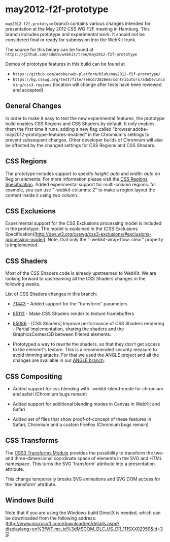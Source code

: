 may2012-f2f-prototype
=====================

`may2012-f2f-prototype` branch contains various changes intended for presentation at the May 2012 CSS WG F2F meeting in Hamburg. This branch includes prototype and experimental work. It should not be considered final or ready for submission into the WebKit trunk.

The source for this binary can be found at `https://github.com/adobe/webkit/tree/may2012-f2f-prototype`

Demos of prototype features in this build can be found at
* `https://github.com/adobe/web-platform/blob/may2012-f2f-prototype/`
* `https://hg.csswg.org/test/file/7e6cd72828e8/contributors/adobe/incoming/css3-regions` (location will change after tests have been reviewed and accepted)

General Changes
---------------
In order to make it easy to test the new experimental features, the prototype build enables CSS Regions and CSS Shaders by default. It only enables them the first time it runs, adding a new flag called "browser.adobe-may2012-prototype-features-enabled" in the Chromium's settings to prevent subsequent changes. Other developer builds of Chromium will also be affected by the changed settings for CSS Regions and CSS Shaders.


CSS Regions
-----------
The prototype includes support to specify *height: auto* and *width: auto* on Region elements. For more information please visit the [CSS Regions Specification](http://dev.w3.org/csswg/css3-regions/#regions-visual-formatting-steps).
Added experimental support for multi-column regions: for example, you can use "-webkit-columns: 2" to make a region layout the content inside it using two column.

CSS Exclusions
--------------
Experimental support for the CSS Exclusions processing model is included in the prototype. The model is explained in the (CSS Exclusions Specification)[http://dev.w3.org/csswg/css3-exclusions/#exclusions-processing-model]. Note, that only the "-webkit-wrap-flow: clear" property is implemented.

CSS Shaders
-----------
Most of the CSS Shaders code is already upstreamed to WebKit. We are looking forward to upstreaming all the CSS Shaders changes in the following weeks.

List of CSS Shaders changes in this branch:

+ [71443](https://bugs.webkit.org/show_bug.cgi?id=71443) - Added support for the "transform" parameters

+ [85113](https://bugs.webkit.org/show_bug.cgi?id=85113) - Make CSS Shaders render to texture framebuffers

+ [85086](https://bugs.webkit.org/show_bug.cgi?id=85086) - [CSS Shaders] Improve performance of CSS Shaders rendering - Partial implementation, sharing the shaders and the GraphicsContext3D between filtered elements.

+ Prototyped a way to rewrite the shaders, so that they don't get access to the element's texture. This is a recommended security measure to avoid timming attacks. For that we used the ANGLE project and all the changes are available in our [ANGLE branch](https://github.com/adobe/angle/tree/shader-rewriter).

CSS Compositing
-----------
+ Added support for css blending with -webkit-blend-mode for chromium and safari (Chromium bugs remain)

+ Added support for additional blending modes in Canvas in WebKit and Safari

+ Added set of files that show proof-of-concept of these features in Safari, Chromium and a custom FireFox (Chromium bugs remain)

CSS Transforms
-------------
The [CSS3 Transforms Module](http://dev.w3.org/csswg/css3-transforms/) provides the possibility to transform the two- and three-dimensional coordinate space of elements in the SVG and HTML namespace. This turns the SVG 'transform' attribute into a presentation attribute.

This change temporarily breaks SVG animations and SVG DOM access for the 'transform' attribute.

Windows Build
-------------
Note that if you are using the Windows build DirectX is needed, which can be downloaded from the following address: 
(http://www.microsoft.com/download/en/details.aspx?displaylang=en%3fWT.mc_id%3dMSCOM_DLC_US_DR_111SXX02959&id=35)


